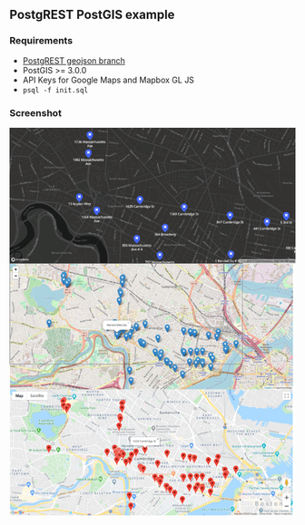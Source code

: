 ## PostgREST PostGIS example

### Requirements

- [PostgREST geojson branch](https://github.com/steve-chavez/postgrest/tree/geojson)
- PostGIS >= 3.0.0
- API Keys for Google Maps and Mapbox GL JS
- `psql -f init.sql`

### Screenshot

![result](result.png)
